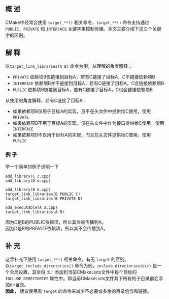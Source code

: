 ## 概 述
CMake中经常会使用 `target_**()` 相关命令，`target_**()` 命令支持通过 `PUBLIC`，`PRIVATE` 和 `INTERFACE` 关键字来控制传播。本文主要介绍下这三个关键字的区别。

## 解 释
以`target_link_libraries(A B)` 命令为例，从理解的角度解释：
- `PRIVATE` 依赖项B仅链接到目标A，若有C链接了目标A，C不链接依赖项B
- `INTERFACE` 依赖项B并不链接到目标A，若有C链接了目标A，C会链接依赖项B
- `PUBLIC` 依赖项B链接到目标A，若有C链接了目标A，C也会链接依赖项B

从使用的角度解释，若有C链接了目标A：
- 如果依赖项B仅用于目标A的实现，且不在头文件中提供给C使用，使用 `PRIVATE`
- 如果依赖项B不用于目标A的实现，仅在头文件中作为接口提供给C使用，使用 `INTERFACE`
- 如果依赖项B不仅用于目标A的实现，而且在头文件提供给C使用，使用 `PUBLIC`

### 例 子
举一个简单的例子说明一下
```
add_library(C c.cpp)
add_library(D d.cpp)

add_library(B b.cpp)
target_link_libraries(B PUBLIC C)
target_link_libraries(B PRIVATE D)

add_executable(A a.cpp)
target_link_libraries(A B)
```
因为C是B的PUBLIC依赖项，所以其会被传播到A。  
因为D是B的PRIVATE依赖项，所以其不会传播到A。

## 补 充
这里补充下使用 `target_**()` 相关命令，有无 `target` 的区别。    
以`target_include_directories()` 命令为例，`include_directories(dir)` 是一个全局设置，其会将 `dir` 添加到当前CMakeLists文件中每个目标的 `INCLUDE_DIRECTORIES` 属性中。即当前CMakeLists文件其下所有的子目录都会添加dir目录。  
**因此，** 建议使用有 `target` 的命令来减少不必要或多余的目录包含和链接。